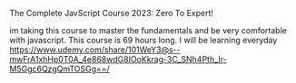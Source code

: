 The Complete JavScript Course 2023: Zero To Expert!


im taking this course to master the fundamentals and be very comfortable with javascript. This course is 69 hours long. I will be learning everyday https://www.udemy.com/share/101WeY3@s--mwFrA1xhHp0T0A_4e868wdG8IOoKkrag-3C_SNh4Pth_Ir-M5Ggc6QzgQmTOSGg==/
